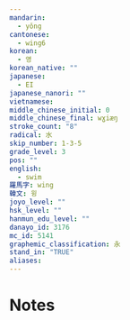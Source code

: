 ```yaml
---
mandarin:
  - yǒng
cantonese:
  - wing6
korean:
  - 영
korean_native: ""
japanese:
  - EI
japanese_nanori: ""
vietnamese:
middle_chinese_initial: 0
middle_chinese_final: wɣiæŋ
stroke_count: "8"
radical: 水
skip_number: 1-3-5
grade_level: 3
pos: ""
english:
  - swim
羅馬字: wing
韓文: 윙
joyo_level: ""
hsk_level: ""
hanmun_edu_level: ""
danayo_id: 3176
mc_id: 5141
graphemic_classification: 永
stand_in: "TRUE"
aliases:
---
```


# Notes
